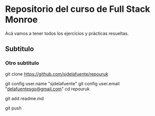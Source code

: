 # Repositorio del curso de Full Stack Monroe

Acá vamos a tener todos los ejercicios y prácticas resueltas.

## Subtitulo
### Otro subtitulo

git clone https://github.com/sjdelafuente/repouruk

git config user.name "sjdelafuente"
git config user.email "delafuentesgo@gmail.com"
cd repouruk

git add readme.md

git push
